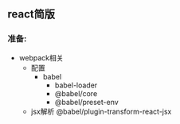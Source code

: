 ## react简版

### 准备:
  - webpack相关
    - 配置
      - babel
        - babel-loader
        - @babel/core
        - @babel/preset-env
    - jsx解析
      @babel/plugin-transform-react-jsx
      
